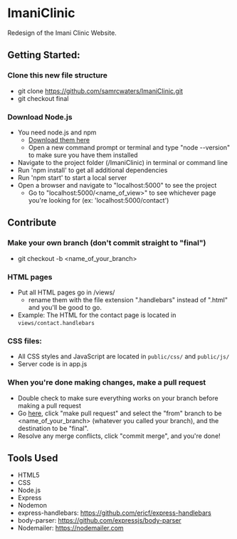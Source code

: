 # ImaniClinic
Redesign of the Imani Clinic Website.

## Getting Started:
### Clone this new file structure
  - git clone https://github.com/samrcwaters/ImaniClinic.git
  - git checkout final
### Download Node.js
- You need node.js and npm
  - [Download them here](https://nodejs.org/en/) 
  - Open a new command prompt or terminal and type "node --version" to make sure you have them installed
- Navigate to the project folder (/ImaniClinic) in terminal or command line
- Run 'npm install' to get all additional dependencies
- Run 'npm start' to start a local server
- Open a browser and navigate to "localhost:5000" to see the project
  - Go to "localhost:5000/<name_of_view>" to see whichever page you're looking for (ex: 'localhost:5000/contact')

## Contribute
### Make your own branch (don't commit straight to "final")
- git checkout -b <name_of_your_branch>
### HTML pages
- Put all HTML pages go in /views/
  - rename them with the file extension ".handlebars" instead of ".html" and you'll be good to go.
- Example: The HTML for the contact page is located in `views/contact.handlebars`
### CSS files:
- All CSS styles and JavaScript are located in `public/css/` and `public/js/`
- Server code is in app.js
### When you're done making changes, make a pull request
- Double check to make sure everything works on your branch before making a pull request
- Go [here](https://github.com/samrcwaters/ImaniClinic/pulls), click "make pull request" and select the "from" branch to be <name_of_your_branch> (whatever you called your branch), and the destination to be "final".
- Resolve any merge conflicts, click "commit merge", and you're done!

## Tools Used
- HTML5
- CSS
- Node.js
- Express
- Nodemon
- express-handlebars: https://github.com/ericf/express-handlebars
- body-parser: https://github.com/expressjs/body-parser
- Nodemailer: https://nodemailer.com
